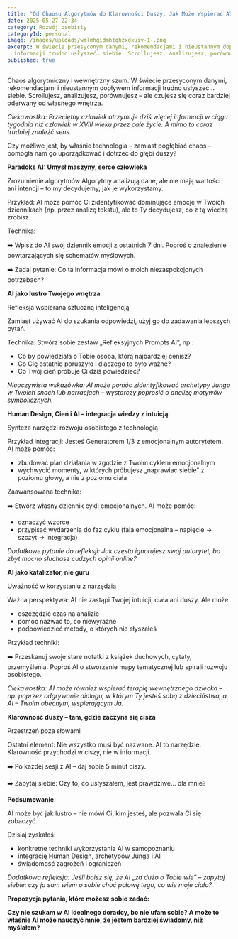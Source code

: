 ```yaml
---
title: "Od Chaosu Algorytmów do Klarowności Duszy: Jak Może Wspierać AI."
date: 2025-05-27 22:34
category: Rozwój osobisty
categoryId: personal
image: /images/uploads/wmlmhgidmhtqhzxdxuiv-1-.png
excerpt: W świecie przesyconym danymi, rekomendacjami i nieustannym dopływem
  informacji trudno usłyszeć… siebie. Scrollujesz, analizujesz, porównujesz...
published: true
---
```

Chaos algorytmiczny i wewnętrzny szum. W świecie przesyconym danymi, rekomendacjami i nieustannym dopływem informacji trudno usłyszeć… siebie. Scrollujesz, analizujesz, porównujesz – ale czujesz się coraz bardziej oderwany od własnego wnętrza.

*Ciekawostka: Przeciętny człowiek otrzymuje dziś więcej informacji w ciągu tygodnia niż człowiek w XVIII wieku przez całe życie. A mimo to coraz trudniej znaleźć sens.*

Czy możliwe jest, by właśnie technologia – zamiast pogłębiać chaos – pomogła nam go uporządkować i dotrzeć do głębi duszy?



**Paradoks AI: Umysł maszyny, serce człowieka**

Zrozumienie algorytmów Algorytmy analizują dane, ale nie mają wartości ani intencji – to my decydujemy, jak je wykorzystamy.

Przykład: AI może pomóc Ci zidentyfikować dominujące emocje w Twoich dziennikach (np. przez analizę tekstu), ale to Ty decydujesz, co z tą wiedzą zrobisz.

Technika:

➡️ Wpisz do AI swój dziennik emocji z ostatnich 7 dni. Poproś o znalezienie powtarzających się schematów myślowych. 

➡️ Zadaj pytanie: Co ta informacja mówi o moich niezaspokojonych potrzebach?



**AI jako lustro Twojego wnętrza**

Refleksja wspierana sztuczną inteligencją

Zamiast używać AI do szukania odpowiedzi, użyj go do zadawania lepszych pytań.

Technika: Stwórz sobie zestaw „Refleksyjnych Prompts AI”, np.:

* Co by powiedziała o Tobie osoba, którą najbardziej cenisz?
* Co Cię ostatnio poruszyło i dlaczego to było ważne?
* Co Twój cień próbuje Ci dziś powiedzieć?

*Nieoczywista wskazówka: AI może pomóc zidentyfikować archetypy Junga w Twoich snach lub narracjach – wystarczy poprosić o analizę motywów symbolicznych.*



**Human Design, Cień i AI – integracja wiedzy z intuicją**

Synteza narzędzi rozwoju osobistego z technologią

Przykład integracji: Jesteś Generatorem 1/3 z emocjonalnym autorytetem. AI może pomóc:

* zbudować plan działania w zgodzie z Twoim cyklem emocjonalnym
* wychwycić momenty, w których próbujesz „naprawiać siebie” z poziomu głowy, a nie z poziomu ciała

Zaawansowana technika: 

➡️ Stwórz własny dziennik cykli emocjonalnych. AI może pomóc:

* oznaczyć wzorce
* przypisać wydarzenia do faz cyklu (fala emocjonalna – napięcie → szczyt → integracja)

*Dodatkowe pytanie do refleksji: Jak często ignorujesz swój autorytet, bo zbyt mocno słuchasz cudzych opinii online?*



**AI jako katalizator, nie guru**

Uważność w korzystaniu z narzędzia

Ważna perspektywa: AI nie zastąpi Twojej intuicji, ciała ani duszy. Ale może:

* oszczędzić czas na analizie
* pomóc nazwać to, co niewyraźne
* podpowiedzieć metody, o których nie słyszałeś

Przykład techniki: 

➡️ Przeskanuj swoje stare notatki z książek duchowych, cytaty, przemyślenia. Poproś AI o stworzenie mapy tematycznej lub spirali rozwoju osobistego.

*Ciekawostka: AI może również wspierać terapię wewnętrznego dziecka – np. poprzez odgrywanie dialogu, w którym Ty jesteś sobą z dzieciństwa, a AI – Twoim obecnym, wspierającym Ja.*



**Klarowność duszy – tam, gdzie zaczyna się cisza**

Przestrzeń poza słowami

Ostatni element: Nie wszystko musi być nazwane. AI to narzędzie. Klarowność przychodzi w ciszy, nie w informacji. 

➡️ Po każdej sesji z AI – daj sobie 5 minut ciszy. 

➡️ Zapytaj siebie: Czy to, co usłyszałem, jest prawdziwe… dla mnie?



**Podsumowanie**:

AI może być jak lustro – nie mówi Ci, kim jesteś, ale pozwala Ci się zobaczyć.

Dzisiaj zyskałeś:

* konkretne techniki wykorzystania AI w samopoznaniu
* integrację Human Design, archetypów Junga i AI
* świadomość zagrożeń i ograniczeń

*Dodatkowa refleksja: Jeśli boisz się, że AI „za dużo o Tobie wie” – zapytaj siebie: czy ja sam wiem o sobie choć połowę tego, co wie moje ciało?*



**Propozycja pytania, które możesz sobie zadać:**

**Czy nie szukam w AI idealnego doradcy, bo nie ufam sobie? A może to właśnie AI może nauczyć mnie, że jestem bardziej świadomy, niż myślałem?**
